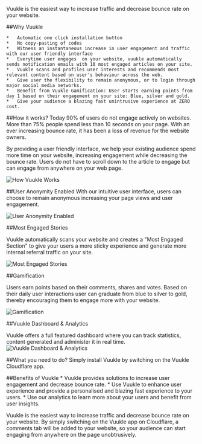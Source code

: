 Vuukle is the easiest way to increase traffic and decrease bounce rate on your website.

##Why Vuukle

	*	Automatic one click installation button
	*	No copy-pasting of codes
	*	Witness an instantaneous increase in user engagement and traffic with our user friendly interface
	*	Everytime user engages  on your website, vuukle automatically sends notification emails with 10 most engaged articles on your site.
	*	Vuukle scans and profiles user interests and recommends most relevant content based on user's behaviour across the web. 
	*	Give user the flexibility to remain anonymous, or to login through major social media networks.
	*	Benefit from Vuukle Gamification: User starts earning points from day 1 based on their engagement on your site: Blue, silver and gold.
	*	Give your audience a blazing fast unintrusive experience at ZERO cost.

	
	
##How it works?
Today 90% of users do not engage actively on websites. More than 75% people spend less than 10 seconds on your page. With an ever increasing bounce rate, it has been a loss of revenue for the website owners. 

By providing a user friendly interface, we help your existing audience spend more time on your website, increasing engagement while decreasing the bounce rate. Users do not have to scroll down to the article to engage but can engage from anywhere on your web page.

![How Vuukle Works](/images/apps/vuukle/howitworks.png "Screenshot")



##User Anonymity Enabled
With our intuitive user interface, users can choose to remain anonymous increasing your page views and user engagement.

![User Anonymity Enabled](/images/apps/vuukle/user_anonymity.png "Screenshot")



##Most Engaged Stories

Vuukle automatically scans your website and creates a "Most Engaged Section" to give your users a more sticky experience and generate more internal referral traffic on your site.

![Most Engaged Stories](/images/apps/vuukle/most_engaged_stories.png "Screenshot")



##Gamification

Users earn points based on their comments, shares and votes. Based on their daily user interactions user can graduate from blue to silver to gold, thereby encouraging them to engage more with your website.

![Gamification](/images/apps/vuukle/gamification.png "Screenshot")



##Vuukle Dashboard & Analytics

Vuukle offers a full featured dashboard where you can track statistics, content generated and administer it in real time.
![Vuukle Dashboard & Analytics](/images/apps/vuukle/analytics.png "Screenshot")



##What you need to do?
Simply install Vuukle by switching on the Vuukle Cloudflare app.



##Benefits of Vuukle
	*	Vuukle provides solutions to increase user engagement and decrease bounce rate.
	*	Use Vuukle to enhance user experience and provide a personalised and blazing fast experience to your users.
	*	Use our analytics to learn more about your users and benefit from user insights.
	
	
Vuukle is the easiest way to increase traffic and decrease bounce rate on your website. By simply switching on the Vuukle app on Cloudflare, a comments tab will be added to your website, so your audience can start engaging from anywhere on the page unobtrusively.

